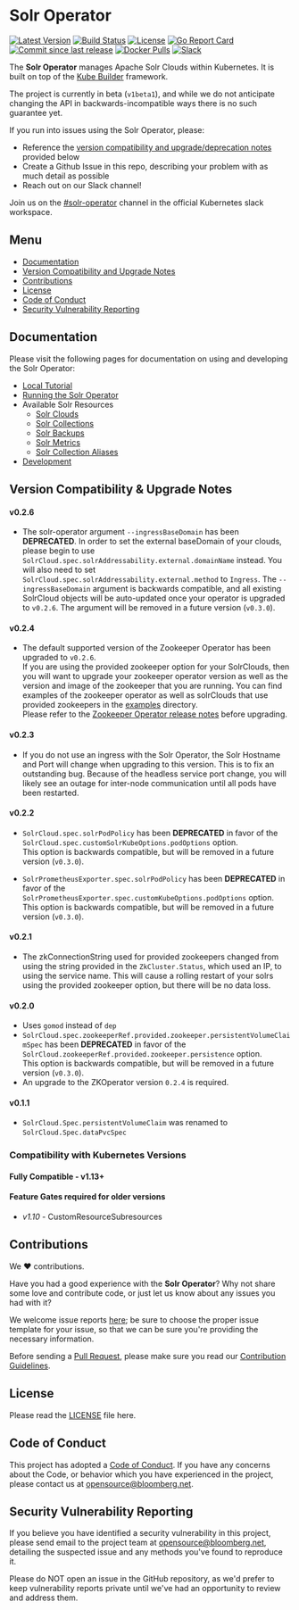 # Solr Operator
[![Latest Version](https://img.shields.io/github/tag/bloomberg/solr-operator)](https://github.com/bloomberg/solr-operator/releases)
[![Build Status](https://travis-ci.com/bloomberg/solr-operator.svg?branch=master)](https://travis-ci.com/bloomberg/solr-operator)
[![License](https://img.shields.io/badge/LICENSE-Apache2.0-ff69b4.svg)](http://www.apache.org/licenses/LICENSE-2.0.html)
[![Go Report Card](https://goreportcard.com/badge/github.com/bloomberg/solr-operator)](https://goreportcard.com/report/github.com/bloomberg/solr-operator)
[![Commit since last release](https://img.shields.io/github/commits-since/bloomberg/solr-operator/latest.svg)](https://github.com/bloomberg/solr-operator/commits/master)
[![Docker Pulls](https://img.shields.io/docker/pulls/bloomberg/solr-operator)](https://hub.docker.com/r/bloomberg/solr-operator/)
[![Slack](https://img.shields.io/badge/slack-join_chat-white.svg?logo=slack&style=social)](https://kubernetes.slack.com/messages/solr-operator)

The __Solr Operator__ manages Apache Solr Clouds within Kubernetes. It is built on top of the [Kube Builder](https://github.com/kubernetes-sigs/kubebuilder) framework.

The project is currently in beta (`v1beta1`), and while we do not anticipate changing the API in backwards-incompatible ways there is no such guarantee yet.

If you run into issues using the Solr Operator, please:
- Reference the [version compatibility and upgrade/deprecation notes](#version-compatibility--upgrade-notes) provided below
- Create a Github Issue in this repo, describing your problem with as much detail as possible
- Reach out on our Slack channel!

Join us on the [#solr-operator](https://kubernetes.slack.com/messages/solr-operator) channel in the official Kubernetes slack workspace.

## Menu

- [Documentation](#documentation)
- [Version Compatibility and Upgrade Notes](#version-compatability--upgrade-notes)
- [Contributions](#contributions)
- [License](#license)
- [Code of Conduct](#code-of-conduct)
- [Security Vulnerability Reporting](#security-vulnerability-reporting)

## Documentation

Please visit the following pages for documentation on using and developing the Solr Operator:

- [Local Tutorial](docs/local_tutorial.md)
- [Running the Solr Operator](docs/running-the-operator.md)
- Available Solr Resources
    - [Solr Clouds](docs/solr-cloud)
    - [Solr Collections](docs/solr-collection)
    - [Solr Backups](docs/solr-backup)
    - [Solr Metrics](docs/solr-prometheus-exporter)
    - [Solr Collection Aliases](docs/solr-collection-alias)
- [Development](docs/development.md)

## Version Compatibility & Upgrade Notes

#### v0.2.6
- The solr-operator argument `--ingressBaseDomain` has been **DEPRECATED**.
In order to set the external baseDomain of your clouds, please begin to use `SolrCloud.spec.solrAddressability.external.domainName` instead.
You will also need to set `SolrCloud.spec.solrAddressability.external.method` to `Ingress`.
The `--ingressBaseDomain` argument is backwards compatible, and all existing SolrCloud objects will be auto-updated once your operator is upgraded to `v0.2.6`.
The argument will be removed in a future version (`v0.3.0`).

#### v0.2.4
- The default supported version of the Zookeeper Operator has been upgraded to `v0.2.6`.  
If you are using the provided zookeeper option for your SolrClouds, then you will want to upgrade your zookeeper operator version as well as the version and image of the zookeeper that you are running.
You can find examples of the zookeeper operator as well as solrClouds that use provided zookeepers in the [examples](/example) directory.  
Please refer to the [Zookeeper Operator release notes](https://github.com/pravega/zookeeper-operator/releases) before upgrading.

#### v0.2.3
- If you do not use an ingress with the Solr Operator, the Solr Hostname and Port will change when upgrading to this version. This is to fix an outstanding bug. Because of the headless service port change, you will likely see an outage for inter-node communication until all pods have been restarted.

#### v0.2.2
- `SolrCloud.spec.solrPodPolicy` has been **DEPRECATED** in favor of the `SolrCloud.spec.customSolrKubeOptions.podOptions` option.  
This option is backwards compatible, but will be removed in a future version (`v0.3.0`).

- `SolrPrometheusExporter.spec.solrPodPolicy` has been **DEPRECATED** in favor of the `SolrPrometheusExporter.spec.customKubeOptions.podOptions` option.  
This option is backwards compatible, but will be removed in a future version (`v0.3.0`).

#### v0.2.1
- The zkConnectionString used for provided zookeepers changed from using the string provided in the `ZkCluster.Status`, which used an IP, to using the service name. This will cause a rolling restart of your solrs using the provided zookeeper option, but there will be no data loss.

#### v0.2.0
- Uses `gomod` instead of `dep`
- `SolrCloud.spec.zookeeperRef.provided.zookeeper.persistentVolumeClaimSpec` has been **DEPRECATED** in favor of the `SolrCloud.zookeeperRef.provided.zookeeper.persistence` option.  
This option is backwards compatible, but will be removed in a future version (`v0.3.0`).
- An upgrade to the ZKOperator version `0.2.4` is required.

#### v0.1.1
- `SolrCloud.Spec.persistentVolumeClaim` was renamed to `SolrCloud.Spec.dataPvcSpec`

### Compatibility with Kubernetes Versions

#### Fully Compatible - v1.13+

#### Feature Gates required for older versions

- *v1.10* - CustomResourceSubresources

## Contributions

We :heart: contributions.

Have you had a good experience with the **Solr Operator**? Why not share some love and contribute code, or just let us know about any issues you had with it?

We welcome issue reports [here](../../issues); be sure to choose the proper issue template for your issue, so that we can be sure you're providing the necessary information.

Before sending a [Pull Request](../../pulls), please make sure you read our
[Contribution Guidelines](https://github.com/bloomberg/.github/blob/master/CONTRIBUTING.md).

## License

Please read the [LICENSE](LICENSE) file here.

## Code of Conduct

This project has adopted a [Code of Conduct](https://github.com/bloomberg/.github/blob/master/CODE_OF_CONDUCT.md).
If you have any concerns about the Code, or behavior which you have experienced in the project, please
contact us at opensource@bloomberg.net.

## Security Vulnerability Reporting

If you believe you have identified a security vulnerability in this project, please send email to the project
team at opensource@bloomberg.net, detailing the suspected issue and any methods you've found to reproduce it.

Please do NOT open an issue in the GitHub repository, as we'd prefer to keep vulnerability reports private until
we've had an opportunity to review and address them.

